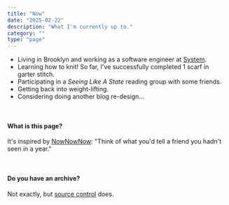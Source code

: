 ```yaml
---
title: "Now"
date: "2025-02-22"
description: "What I'm currently up to."
category: ""
type: "page"
---
```


- Living in Brooklyn and working as a software engineer at [System](https://www.system.com/).
- Learning how to knit! So far, I've successfully completed 1 scarf in garter stitch.
- Participating in a _Seeing Like A State_ reading group with some friends.
- Getting back into weight-lifting.
- Considering doing another blog re-design...

&nbsp;

#### What is this page?

It's inspired by [NowNowNow](https://nownownow.com/about): "Think of what you'd tell a friend you hadn't seen in a year."

&nbsp;

#### Do you have an archive?

Not exactly, but [source control](https://github.com/juliariec/juliariec.com/commits/main/src/pages/now.md) does.

